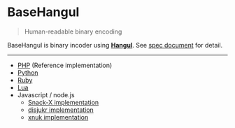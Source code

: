 BaseHangul
========

> Human-readable binary encoding

BaseHangul is binary incoder using **[Hangul](http://en.wikipedia.org/wiki/Hangul)**. See [spec document](http://api.dcmys.jp/basehangul) for detail.

-------

* [PHP](https://github.com/koreapyj/basehangul) (Reference implementation)
* [Python](https://github.com/ssut/basehangul)
* [Ruby](https://github.com/yous/basehangul)
* [Lua](https://github.com/theeluwin/basehangul)
* Javascript / node.js
  * [Snack-X implementation](https://github.com/Snack-X/basehangul)
  * [disjukr implementation](https://github.com/disjukr/basehangul)
  * [xnuk implementation](https://github.com/xnuk/basehangul-nodejs)
